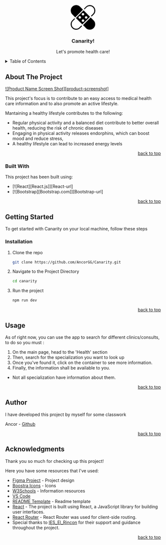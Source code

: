 <div align="center">
  <a href="https://github.com/AncorGG/Canarity.git">
    <img src="/public/icons/logo-black.png" alt="Logo" width="80" height="80">
  </a>

  <h3 align="center">Canarity!</h3>

  <p align="center">
    Let's promote health care!
  </p>
</div>

<!-- TABLE OF CONTENTS -->
<details>
  <summary>Table of Contents</summary>
  <ol>
    <li>
      <a href="#about-the-project">About The Project</a>
      <ul>
        <li><a href="#built-with">Built With</a></li>
      </ul>
    </li>
    <li>
      <a href="#getting-started">Getting Started</a>
      <ul>
        <li><a href="#installation">Installation</a></li>
      </ul>
    </li>
    <li><a href="#usage">Usage</a></li>
    <li><a href="#author">Author</a></li>
    <li><a href="#acknowledgments">Acknowledgments</a></li>
  </ol>
</details>

<!-- ABOUT THE PROJECT -->

## About The Project

[![Product Name Screen Shot][product-screenshot]](https://example.com)

This project's focus is to contribute to an easy access to medical health care information and to also promote an active lifestyle.

Mantaining a healthy lifestyle contributes to the following:

- Regular physical activity and a balanced diet contribute to better overall health, reducing the risk of chronic diseases
- Engaging in physical activity releases endorphins, which can boost mood and reduce stress,
- A healthy lifestyle can lead to increased energy levels

<p align="right"><a href="#readme-top">back to top</a></p>


### Built With

This project has been built using:

- [![React][React.js]][React-url]
- [![Bootstrap][Bootstrap.com]][Bootstrap-url]

<p align="right"><a href="#readme-top">back to top</a></p>


## Getting Started

To get started with Canarity on your local machine, follow these steps

### Installation

1. Clone the repo
   ```sh
   git clone https://github.com/AncorGG/Canarity.git
   ```
2. Navigate to the Project Directory
   ```sh
   cd canarity
   ```
3. Run the project
   ```sh
   npm run dev
   ```

<p align="right"><a href="#readme-top">back to top</a></p>

## Usage

As of right now, you can use the app to search for different clinics/consults, to do so you must :
1.  On the main page, head to the 'Health' section
2.  Then, search for the specialization you want to look up
3.  Once you've found it, click on the container to see more information.
4.  Finally, the information shall be available to you.

* Not all specialization have information about them.

<p align="right"><a href="#readme-top">back to top</a></p>

## Author

I have developed this project by myself for some classwork

Ancor - [Github](https://github.com/AncorGG)

<p align="right"><a href="#readme-top">back to top</a></p>

## Acknowledgments

Thank you so much for checking up this project!

Here you have some resources that I've used:

- [Figma Project](https://www.figma.com/file/BUvGAkha8sdOpJB1d4ZuVZ/Canarity!?type=design&node-id=0%3A1&mode=design&t=U6ha5OEjohXUHUt1-1) - Project design
- [Boostra Icons](https://icons.getbootstrap.com) - Icons
- [W3Schools](https://www.w3schools.com) - Information resources
- [VS Code](https://code.visualstudio.com)
- [README Template](https://github.com/othneildrew/Best-README-Template/blob/master/README.md) - Readme template
- [React](https://reactjs.org) - The project is built using React, a JavaScript library for building user interfaces.
- [React Router](https://reactrouter.com) - React Router was used for client-side routing.
- Special thanks to [IES_El_Rincon](https://www3.gobiernodecanarias.org/medusa/edublog/ieselrincon/) for their support and guidance throughout the project.

<p align="right"><a href="#readme-top">back to top</a></p>